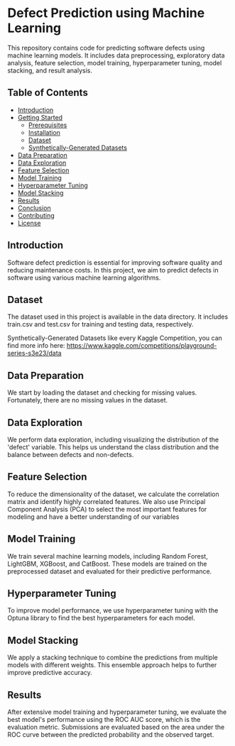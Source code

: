 # Defect Prediction using Machine Learning

This repository contains code for predicting software defects using machine learning models. It includes data preprocessing, exploratory data analysis, feature selection, model training, hyperparameter tuning, model stacking, and result analysis. 

## Table of Contents

- [Introduction](#introduction)
- [Getting Started](#getting-started)
  - [Prerequisites](#prerequisites)
  - [Installation](#installation)
  - [Dataset](#dataset)
  - [Synthetically-Generated Datasets](#synthetically-generated-datasets)
- [Data Preparation](#data-preparation)
- [Data Exploration](#data-exploration)
- [Feature Selection](#feature-selection)
- [Model Training](#model-training)
- [Hyperparameter Tuning](#hyperparameter-tuning)
- [Model Stacking](#model-stacking)
- [Results](#results)
- [Conclusion](#conclusion)
- [Contributing](#contributing)
- [License](#license)

## Introduction

Software defect prediction is essential for improving software quality and reducing maintenance costs. In this project, we aim to predict defects in software using various machine learning algorithms.

## Dataset
The dataset used in this project is available in the data directory. It includes train.csv and test.csv for training and testing data, respectively.

Synthetically-Generated Datasets like every Kaggle Competition, you can find more info here: https://www.kaggle.com/competitions/playground-series-s3e23/data

## Data Preparation
We start by loading the dataset and checking for missing values. Fortunately, there are no missing values in the dataset.

## Data Exploration
We perform data exploration, including visualizing the distribution of the 'defect' variable. This helps us understand the class distribution and the balance between defects and non-defects.

## Feature Selection
To reduce the dimensionality of the dataset, we calculate the correlation matrix and identify highly correlated features. We also use Principal Component Analysis (PCA) to select the most important features for modeling and have a better understanding of our variables

## Model Training
We train several machine learning models, including Random Forest, LightGBM, XGBoost, and CatBoost. These models are trained on the preprocessed dataset and evaluated for their predictive performance.

## Hyperparameter Tuning
To improve model performance, we use hyperparameter tuning with the Optuna library to find the best hyperparameters for each model.

## Model Stacking
We apply a stacking technique to combine the predictions from multiple models with different weights. This ensemble approach helps to further improve predictive accuracy.

## Results
After extensive model training and hyperparameter tuning, we evaluate the best model's performance using the ROC AUC score, which is the evaluation metric. Submissions are evaluated based on the area under the ROC curve between the predicted probability and the observed target.




